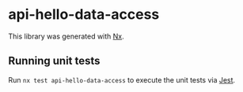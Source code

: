 # api-hello-data-access

This library was generated with [Nx](https://nx.dev).

## Running unit tests

Run `nx test api-hello-data-access` to execute the unit tests via [Jest](https://jestjs.io).
